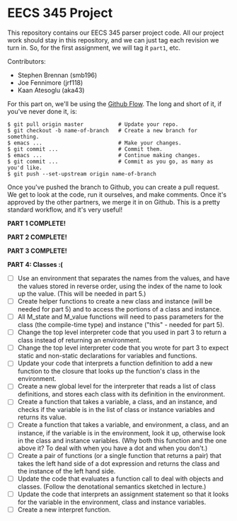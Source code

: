# EECS 345 Project

This repository contains our EECS 345 parser project code.  All our project work
should stay in this repository, and we can just tag each revision we turn in.
So, for the first assignment, we will tag it `part1`, etc.

Contributors:
* Stephen Brennan (smb196)
* Joe Fennimore (jrf118)
* Kaan Atesoglu (aka43)

For this part on, we'll be using the
[Github Flow](https://guides.github.com/introduction/flow/).  The long and short
of it, if you've never done it, is:

    $ git pull origin master           # Update your repo.
    $ git checkout -b name-of-branch   # Create a new branch for something.
    $ emacs ...                        # Make your changes.
    $ git commit ...                   # Commit them.
    $ emacs ...                        # Continue making changes.
    $ git commit ...                   # Commit as you go, as many as you'd like.
    $ git push --set-upstream origin name-of-branch

Once you've pushed the branch to Github, you can create a pull request.  We get
to look at the code, run it ourselves, and make comments.  Once it's approved by
the other partners, we merge it in on Github.  This is a pretty standard
workflow, and it's very useful!

**PART 1 COMPLETE!**

**PART 2 COMPLETE!**

**PART 3 COMPLETE!**

**PART 4: Classes :(**

- [ ] Use an environment that separates the names from the values, and have the
  values stored in reverse order, using the index of the name to look up the
  value. (This will be needed in part 5.)
- [ ] Create helper functions to create a new class and instance (will be needed
  for part 5) and to access the portions of a class and instance.
- [ ] All M_state and M_value functions will need to pass parameters for the
  class (the compile-time type) and instance ("this" - needed for part 5).
- [ ] Change the top level interpreter code that you used in part 3 to return a
  class instead of returning an environment.
- [ ] Change the top level interpreter code that you wrote for part 3 to expect
  static and non-static declarations for variables and functions.
- [ ] Update your code that interprets a function definition to add a new
  function to the closure that looks up the function's class in the environment.
- [ ] Create a new global level for the interpreter that reads a list of class
  definitions, and stores each class with its definition in the environment.
- [ ] Create a function that takes a variable, a class, and an instance, and
  checks if the variable is in the list of class or instance variables and
  returns its value.
- [ ] Create a function that takes a variable, and environment, a class, and an
  instance, if the variable is in the environment, look it up, otherwise look in
  the class and instance variables. (Why both this function and the one above
  it? To deal with when you have a dot and when you don't.)
- [ ] Create a pair of functions (or a single function that returns a pair) that
  takes the left hand side of a dot expression and returns the class and the
  instance of the left hand side.
- [ ] Update the code that evaluates a function call to deal with objects and
  classes. (Follow the denotational semantics sketched in lecture.)
- [ ] Update the code that interprets an assignment statement so that it looks
  for the variable in the environment, class and instance variables.
- [ ] Create a new interpret function.

